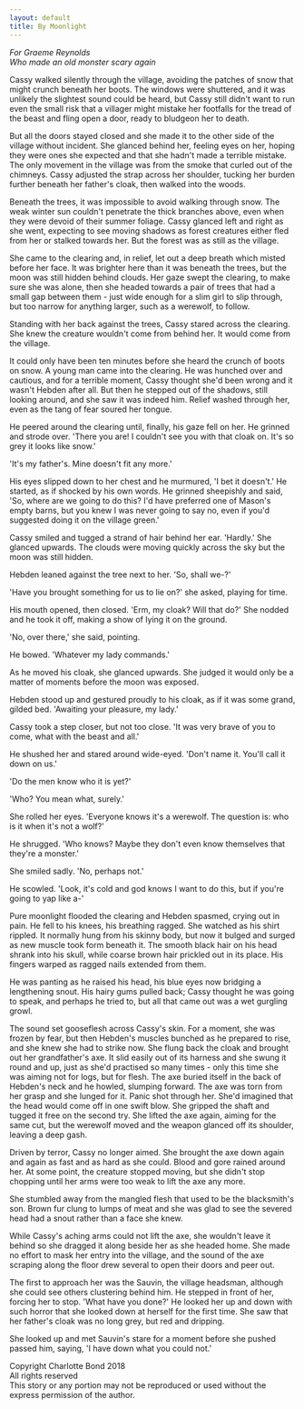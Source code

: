 ```yaml
---
layout: default
title: By Moonlight
---
```


*For Graeme Reynolds  
Who made an old monster scary again*

Cassy walked silently through the village, avoiding the patches of snow that might crunch beneath her boots. The windows were shuttered, and it was unlikely the slightest sound could be heard, but Cassy still didn't want to run even the small risk that a villager might mistake her footfalls for the tread of the beast and fling open a door, ready to bludgeon her to death.

But all the doors stayed closed and she made it to the other side of the village without incident. She glanced behind her, feeling eyes on her, hoping they were ones she expected and that she hadn't made a terrible mistake. The only movement in the village was from the smoke that curled out of the chimneys. Cassy adjusted the strap across her shoulder, tucking her burden further beneath her father's cloak, then walked into the woods.

Beneath the trees, it was impossible to avoid walking through snow. The weak winter sun couldn't penetrate the thick branches above, even when they were devoid of their summer foliage. Cassy glanced left and right as she went, expecting to see moving shadows as forest creatures either fled from her or stalked towards her. But the forest was as still as the village. 

She came to the clearing and, in relief, let out a deep breath which misted before her face. It was brighter here than it was beneath the trees, but the moon was still hidden behind clouds. Her gaze swept the clearing, to make sure she was alone, then she headed towards a pair of trees that had a small gap between them - just wide enough for a slim girl to slip through, but too narrow for anything larger, such as a werewolf, to follow. 

Standing with her back against the trees, Cassy stared across the clearing. She knew the creature wouldn't come from behind her. It would come from the village.

It could only have been ten minutes before she heard the crunch of boots on snow. A young man came into the clearing. He was hunched over and cautious, and for a terrible moment, Cassy thought she'd been wrong and it wasn't Hebden after all. But then he stepped out of the shadows, still looking around, and she saw it was indeed him. Relief washed through her, even as the tang of fear soured her tongue.

He peered around the clearing until, finally, his gaze fell on her. He grinned and strode over. 'There you are! I couldn't see you with that cloak on. It's so grey it looks like snow.'

'It's my father's. Mine doesn't fit any more.'

His eyes slipped down to her chest and he murmured, 'I bet it doesn't.' He started, as if shocked by his own words. He grinned sheepishly and said, 'So, where are we going to do this? I'd have preferred one of Mason's empty barns, but you knew I was never going to say no, even if you'd suggested doing it on the village green.'

Cassy smiled and tugged a strand of hair behind her ear. 'Hardly.' She glanced upwards. The clouds were moving quickly across the sky but the moon was still hidden. 

Hebden leaned against the tree next to her. 'So, shall we-?'

'Have you brought something for us to lie on?' she asked, playing for time.

His mouth opened, then closed. 'Erm, my cloak? Will that do?' She nodded and he took it off, making a show of lying it on the ground. 

'No, over there,' she said, pointing. 

He bowed. 'Whatever my lady commands.' 

As he moved his cloak, she glanced upwards. She judged it would only be a matter of moments before the moon was exposed. 

Hebden stood up and gestured proudly to his cloak, as if it was some grand, gilded bed. 'Awaiting your pleasure, my lady.'

Cassy took a step closer, but not too close. 'It was very brave of you to come, what with the beast and all.'

He shushed her and stared around wide-eyed. 'Don't name it. You'll call it down on us.' 

'Do the men know who it is yet?'

'Who? You mean what, surely.'

She rolled her eyes. 'Everyone knows it's a werewolf. The question is: who is it when it's not a wolf?'

He shrugged. 'Who knows? Maybe they don't even know themselves that they're a monster.'

She smiled sadly. 'No, perhaps not.'

He scowled. 'Look, it's cold and god knows I want to do this, but if you're going to yap like a-'

Pure moonlight flooded the clearing and Hebden spasmed, crying out in pain. He fell to his knees, his breathing ragged. She watched as his shirt rippled. It normally hung from his skinny body, but now it bulged and surged as new muscle took form beneath it. The smooth black hair on his head shrank into his skull, while coarse brown hair prickled out in its place. His fingers warped as ragged nails extended from them.

He was panting as he raised his head, his blue eyes now bridging a lengthening snout. His hairy gums pulled back; Cassy thought he was going to speak, and perhaps he tried to, but all that came out was a wet gurgling growl.

The sound set gooseflesh across Cassy's skin. For a moment, she was frozen by fear, but then Hebden's muscles bunched as he prepared to rise, and she knew she had to strike now. She flung back the cloak and brought out her grandfather's axe. It slid easily out of its harness and she swung it round and up, just as she'd practised so many times - only this time she was aiming not for logs, but for flesh. The axe buried itself in the back of Hebden's neck and he howled, slumping forward. The axe was torn from her grasp and she lunged for it. Panic shot through her. She'd imagined that the head would come off in one swift blow. She gripped the shaft and tugged it free on the second try. She lifted the axe again, aiming for the same cut, but the werewolf moved and the weapon glanced off its shoulder, leaving a deep gash.

Driven by terror, Cassy no longer aimed. She brought the axe down again and again as fast and as hard as she could. Blood and gore rained around her. At some point, the creature stopped moving, but she didn't stop chopping until her arms were too weak to lift the axe any more. 

She stumbled away from the mangled flesh that used to be the blacksmith's son. Brown fur clung to lumps of meat and she was glad to see the severed head had a snout rather than a face she knew.

While Cassy's aching arms could not lift the axe, she wouldn't leave it behind so she dragged it along beside her as she headed home. She made no effort to mask her entry into the village, and the sound of the axe scraping along the floor drew several to open their doors and peer out. 

The first to approach her was the Sauvin, the village headsman, although she could see others clustering behind him. He stepped in front of her, forcing her to stop. 'What have you done?' He looked her up and down with such horror that she looked down at herself for the first time. She saw that her father's cloak was no long grey, but red and dripping.

She looked up and met Sauvin's stare for a moment before she pushed passed him, saying, 'I have down what you could not.' 

<div class="text-end">
Copyright Charlotte Bond 2018<br>
All rights reserved<br>
This story or any portion may not be reproduced or used without the express permission of the author.
</div>